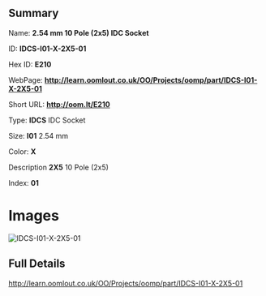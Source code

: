 

## Summary
 
Name: __2.54 mm 10 Pole (2x5) IDC Socket__

ID: __IDCS-I01-X-2X5-01__

Hex ID: __E210__

WebPage: __http://learn.oomlout.co.uk/OO/Projects/oomp/part/IDCS-I01-X-2X5-01__

Short URL: __http://oom.lt/E210__


Type: __IDCS__ IDC Socket 

Size: __I01__ 2.54 mm 

Color: __X__  

Description __2X5__ 10 Pole (2x5) 

Index: __01__


# Images
![IDCS-I01-X-2X5-01](http://oomlout.com/oomp-gen/parts/IDCS-I01-X-2X5-01/IDCS-I01-X-2X5-01_420.jpg)



## Full Details

 http://learn.oomlout.co.uk/OO/Projects/oomp/part/IDCS-I01-X-2X5-01














